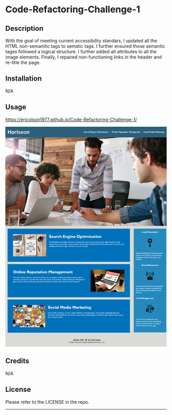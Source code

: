 # Code-Refactoring-Challenge-1

## Description

With the goal of meeting current accessibility standars, I updated all the HTML non-semanitic tags to sematic tags. I further ensured those semantic tages followed a logical structure. I further added alt attributes to all the image elements. Finally, I repaired non-functioning links in the header and re-title the page.

## Installation

N/A

## Usage

https://ericolson1977.github.io/Code-Refactoring-Challenge-1/

![alt text](assets/images/screenshot.png)

## Credits

N/A

## License

Please refer to the LICENSE in the repo.

---